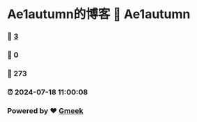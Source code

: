 # Ae1autumn的博客 :link: Ae1autumn 
### :page_facing_up: [3](Ae1autumn/tag.html) 
### :speech_balloon: 0 
### :hibiscus: 273 
### :alarm_clock: 2024-07-18 11:00:08 
### Powered by :heart: [Gmeek](https://github.com/Meekdai/Gmeek)
